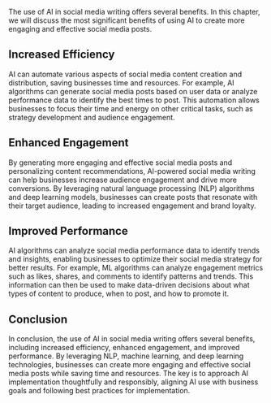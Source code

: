 

The use of AI in social media writing offers several benefits. In this chapter, we will discuss the most significant benefits of using AI to create more engaging and effective social media posts.

Increased Efficiency
--------------------

AI can automate various aspects of social media content creation and distribution, saving businesses time and resources. For example, AI algorithms can generate social media posts based on user data or analyze performance data to identify the best times to post. This automation allows businesses to focus their time and energy on other critical tasks, such as strategy development and audience engagement.

Enhanced Engagement
-------------------

By generating more engaging and effective social media posts and personalizing content recommendations, AI-powered social media writing can help businesses increase audience engagement and drive more conversions. By leveraging natural language processing (NLP) algorithms and deep learning models, businesses can create posts that resonate with their target audience, leading to increased engagement and brand loyalty.

Improved Performance
--------------------

AI algorithms can analyze social media performance data to identify trends and insights, enabling businesses to optimize their social media strategy for better results. For example, ML algorithms can analyze engagement metrics such as likes, shares, and comments to identify patterns and trends. This information can then be used to make data-driven decisions about what types of content to produce, when to post, and how to promote it.

Conclusion
----------

In conclusion, the use of AI in social media writing offers several benefits, including increased efficiency, enhanced engagement, and improved performance. By leveraging NLP, machine learning, and deep learning technologies, businesses can create more engaging and effective social media posts while saving time and resources. The key is to approach AI implementation thoughtfully and responsibly, aligning AI use with business goals and following best practices for implementation.
